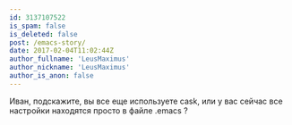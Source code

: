 ```yaml
---
id: 3137107522
is_spam: false
is_deleted: false
post: /emacs-story/
date: 2017-02-04T11:02:44Z
author_fullname: 'LeusMaximus'
author_nickname: 'LeusMaximus'
author_is_anon: false
---
```


<p>Иван, подскажите, вы все еще используете cask, или у вас сейчас все настройки находятся просто в файле .emacs ?</p>
